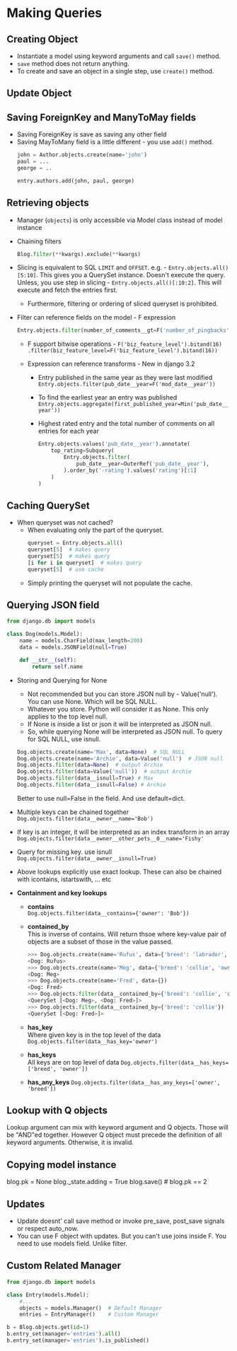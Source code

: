# Making Queries

## Creating Object
- Instantiate a model using keyword arguments and call `save()` method.
- `save` method does not return anything.
- To create and save an object in a single step, use `create()` method.

## Update Object

## Saving ForeignKey and ManyToMay fields
- Saving ForeignKey is save as saving any other field
- Saving MayToMany field is a little different - you use `add()` method.
  ```python
  john = Author.objects.create(name='john')
  paul = ...
  george = ..
  
  entry.authors.add(john, paul, george)
  ```
 
## Retrieving objects
- Manager (`objects`) is only accessible via Model class instead of model instance

- Chaining filters
  ```python
  Blog.filter(**kwargs).exclude(**kwargs)
  ```

- Slicing is equivalent to SQL `LIMIT` and `OFFSET`. e.g. - `Entry.objects.all()[5:10]`. 
  This gives you a QuerySet instance. Doesn't execute the query.
  Unless, you use step in slicing - `Entry.objects.all()[:10:2]`. This will execute and fetch the entries first.
  
  - Furthermore, filtering or ordering of sliced queryset is prohibited.

- Filter can reference fields on the model - F expression
  ```python
  Entry.objects.filter(number_of_comments__gt=F('number_of_pingbacks') * 2)
  ```
  
  - F support bitwise operations - `F('biz_feature_level').bitand(16)`  
    ```.filter(biz_feature_level=F('biz_feature_level').bitand(16))```
   
  - Expression can reference transforms  - New in django 3.2
    - Entry published in the same year as they were last modified
    ```Entry.objects.filter(pub_date__year=F('mod_date__year'))```

    - To find the earliest year an entry was published 
      ```Entry.objects.aggregate(first_published_year=Min('pub_date__year'))```
    
    - Highest rated entry and the total number of comments on all entries for each year
      ```python
      Entry.objects.values('pub_date__year').annotate(
          top_rating=Subquery(
              Entry.objects.filter(
                  pub_date__year=OuterRef('pub_date__year'),
              ).order_by('-rating').values('rating')[:1]
          )
      )
      ```
## Caching QuerySet
- When queryset was not cached?
  - When evaluating only the part of the queryset.  
    ```python
    queryset = Entry.objects.all()
    queryset[5]  # makes query
    queryset[5]  # makes query
    [i for i in queryset]  # makes query
    queryset[5]  # use cache
    ```
  - Simply printing the queryset will not populate the cache.

## Querying JSON field
```python
from django.db import models

class Dog(models.Model):
    name = models.CharField(max_length=200)
    data = models.JSONField(null=True)

    def __str__(self):
        return self.name
```
- Storing and Querying for None
  - Not recommended but you can store JSON null by - Value('null'). You can use None. Which will be SQL NULL.
  - Whatever you store. Python will consider it as None. This only applies to the top level null.
  - If None is inside a list or json it will be interpreted as JSON null.
  - So, while querying None will be interpreted as JSON null. To query for SQL NULL, use isnull.
  ```python
  Dog.objects.create(name='Max', data=None)  # SQL NULL
  Dog.objects.create(name='Archie', data=Value('null')  # JSON null
  Dog.objects.filter(data=None)  # output Archie
  Dog.objects.filter(data=Value('null'))  # output Archie
  Dog.objects.filter(data__isnull=True) # Max
  Dog.objects.filter(data__isnull=False) # Archie 
  ```
  Better to use null=False in the field. And use default=dict.

- Multiple keys can be chained together
  ```Dog.objects.filter(data__owner__name='Bob')```

- If key is an integer, it will be interpreted as an index transform in an array
  ```Dog.objects.filter(data__owner__other_pets__0__name='Fishy'```

- Query for missing key. use isnull
  ```Dog.objects.filter(data__owner__isnull=True)``` 

- Above lookups explicitly use exact lookup. These can also be chained with icontains, istartswith, ... etc

- **Containment and key lookups**  
  - **contains**  
    ```Dog.objects.filter(data__contains={'owner': 'Bob'})```
  
  - **contained_by**  
    This is inverse of contains. Will return thsoe where key-value pair of objects are a subset of those in the
    value passed.
    ```python
    >>> Dog.objects.create(name='Rufus', data={'breed': 'labrador', 'owner': 'Bob'})
    <Dog: Rufus>
    >>> Dog.objects.create(name='Meg', data={'breed': 'collie', 'owner': 'Bob'})
    <Dog: Meg>
    >>> Dog.objects.create(name='Fred', data={})
    <Dog: Fred>
    >>> Dog.objects.filter(data__contained_by={'breed': 'collie', 'owner': 'Bob'})
    <QuerySet [<Dog: Meg>, <Dog: Fred>]>
    >>> Dog.objects.filter(data__contained_by={'breed': 'collie'})
    <QuerySet [<Dog: Fred>]>
    ```

   - **has_key**  
     Where given key is in the top level of the data
     ```Dog.objects.filter(data__has_key='owner')```
   
   - **has_keys**  
     All keys are on top level of data
     ```Dog.objects.filter(data__has_keys=['breed', 'owner'])```

  - **has_any_keys** 
    ```Dog.objects.filter(data__has_any_keys=['owner', 'breed'])``` 

## Lookup with Q objects  
Lookup argument can mix with keyword argument and Q objects. Those will be "AND"ed together. However Q object must
precede the definition of all keyword arguments. Otherwise, it is invalid.

## Copying model instance
blog.pk = None
blog._state.adding = True
blog.save() # blog.pk == 2

## Updates
- Update doesnt' call save method or invoke pre_save, post_save signals or respect auto_now.
- You can use F object with updates. But you can't use joins inside F. You need to use models field. Unlike filter.

## Custom Related Manager
```python
from django.db import models

class Entry(models.Model):
    #...
    objects = models.Manager()  # Default Manager
    entries = EntryManager()    # Custom Manager

b = Blog.objects.get(id=1)
b.entry_set(manager='entries').all()
b.entry_set(manager='entries').is_published()
```



